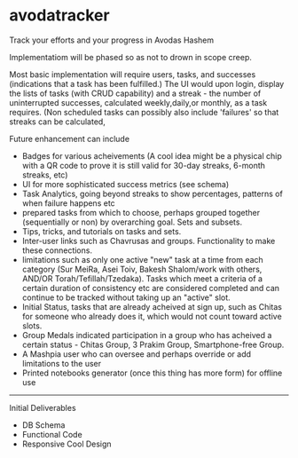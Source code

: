 # avodatracker
Track your efforts and your progress in Avodas Hashem

Implementatiom will be phased so as not to drown in scope creep.


Most basic implementation will require users, tasks, and successes (indications that a task has been fulfilled.)
The UI would upon login, display the lists of tasks (with CRUD capability) and a streak - the number of uninterrupted successes, calculated weekly,daily,or monthly, as a task requires. (Non scheduled tasks can possibly also include 'failures' so that streaks can be calculated,

Future enhancement can include
- Badges for various acheivements (A cool idea might be a physical chip with a QR code to prove it is still valid for 30-day streaks, 6-month streaks, etc)
- UI for more sophisticated success metrics (see schema) 
- Task Analytics, going beyond streaks to show percentages, patterns of when failure happens etc
- prepared tasks from which to choose, perhaps grouped together (sequentially or non) by overarching goal. Sets and subsets.
- Tips, tricks, and tutorials on tasks and sets.
- Inter-user links such as Chavrusas and groups. Functionality to make these connections.
- limitations such as only one active "new" task at a time from each category (Sur MeiRa, Asei Toiv, Bakesh Shalom/work with others, AND/OR Torah/Tefillah/Tzedaka). Tasks which meet a criteria of a certain duration of consistency etc are considered completed and can continue to be tracked without taking up an "active" slot.
- Initial Status, tasks that are already acheived at sign up, such as Chitas for someone who already does it, which would not count toward active slots.
- Group Medals indicated participation in a group who has acheived a certain status - Chitas Group, 3 Prakim Group, Smartphone-free Group.
- A Mashpia user who can oversee and perhaps override or add limitations to the user
- Printed notebooks generator (once this thing has more form) for offline use

________________________________________________________________

Initial Deliverables

- DB Schema
- Functional Code
- Responsive Cool Design
